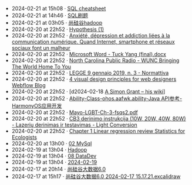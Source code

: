 - 2024-02-21 at 15h08 · [SQL cheatsheet](SQL%20cheatsheet)
- 2024-02-21 at 14h46 · [SQL刷题](SQL刷题)
- 2024-02-21 at 03h05 · [尚硅谷hadoop](尚硅谷hadoop)
- 2024-02-20 at 22h52 · [Hypothesis (1)](Hypothesis%20(1))
- 2024-02-20 at 22h52 · [Anxiété, dépression et addiction liées à la communication numérique. Quand Internet, smartphone et réseaux sociaux font un malheur](Anxiété,%20dépression%20et%20addiction%20liées%20à%20la%20communication%20numérique.%20Quand%20Internet,%20smartphone%20et%20réseaux%20sociaux%20font%20un%20malheur)
- 2024-02-20 at 22h52 · [Microsoft Word - Tuck Yang (final).docx](Microsoft%20Word%20-%20Tuck%20Yang%20(final).docx)
- 2024-02-20 at 22h52 · [North Carolina Public Radio - WUNC  Bringing The World Home To You](North%20Carolina%20Public%20Radio%20-%20WUNC%20%20Bringing%20The%20World%20Home%20To%20You)
- 2024-02-20 at 22h52 · [LEGGE 9 gennaio 2019, n. 3 - Normattiva](LEGGE%209%20gennaio%202019,%20n.%203%20-%20Normattiva)
- 2024-02-20 at 22h52 · [4 visual design principles for web designers  Webflow Blog](4%20visual%20design%20principles%20for%20web%20designers%20%20Webflow%20Blog)
- 2024-02-20 at 22h52 · [d2024-02-18 [A Simon Grant – his wiki](d2024-02-18%20[A%20Simon%20Grant%20–%20his%20wiki)]
- 2024-02-20 at 22h52 · [Ability-Class-ohos.aafwk.ability-Java API参考-HarmonyOS应用开发](Ability-Class-ohos.aafwk.ability-Java%20API参考-HarmonyOS应用开发)
- 2024-02-20 at 22h52 · [Mayo-LGBT-Ch-3-fsqs2.pdf](Mayo-LGBT-Ch-3-fsqs2.pdf)
- 2024-02-20 at 22h52 · [CB3 derinimo instrukcija (10W, 20W, 40W, 80W) - Lazerių derinimas ir testavimas - Light Conversion](CB3%20derinimo%20instrukcija%20(10W,%2020W,%2040W,%2080W)%20-%20Lazerių%20derinimas%20ir%20testavimas%20-%20Light%20Conversion)
- 2024-02-20 at 22h52 · [Chapter 1 Linear regression review  Statistics for Ecologists](Chapter%201%20Linear%20regression%20review%20%20Statistics%20for%20Ecologists)
- 2024-02-20 at 13h00 · [02 MySql](02%20MySql)
- 2024-02-19 at 13h04 · [Hadoop](Hadoop)
- 2024-02-19 at 13h04 · [08 DataDev](08%20DataDev)
- 2024-02-19 at 13h04 · [2024-02-19](2024-02-19)
- 2024-02-17 at 20h14 · [尚硅谷大数据6.0](尚硅谷大数据6.0)
- 2024-02-17 at 15h17 · [尚硅谷大数据6.0 2024-02-17 15.17.21.excalidraw](尚硅谷大数据6.0%202024-02-17%2015.17.21.excalidraw)
